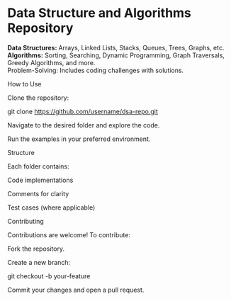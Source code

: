 <h1>Data Structure and Algorithms Repository</h1 
Welcome to the DSA Repository! This repository is designed to help you learn and practice fundamental concepts of Data Structures and Algorithms.

<b>Data Structures: </b>  Arrays, Linked Lists, Stacks, Queues, Trees, Graphs, etc. <br>
<b>Algorithms:</b> Sorting, Searching, Dynamic Programming, Graph Traversals, Greedy Algorithms, and more. <br>
Problem-Solving: Includes coding challenges with solutions.

How to Use

Clone the repository:

git clone https://github.com/username/dsa-repo.git

Navigate to the desired folder and explore the code.

Run the examples in your preferred environment.

Structure

Each folder contains:

Code implementations

Comments for clarity

Test cases (where applicable)

Contributing

Contributions are welcome! To contribute:

Fork the repository.

Create a new branch:

git checkout -b your-feature

Commit your changes and open a pull request.

